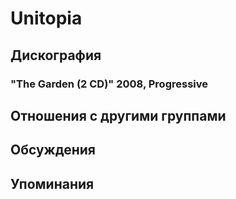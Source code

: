 # Unitopia



## Дискография

### "The Garden (2 CD)" 2008, Progressive




## Отношения с другими группами


## Обсуждения


## Упоминания

